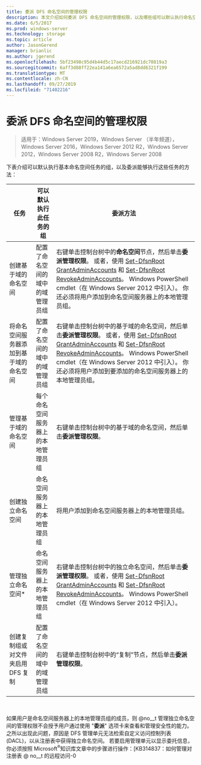 ```yaml
---
title: 委派 DFS 命名空间的管理权限
description: 本文介绍如何委派 DFS 命名空间的管理权限，以及哪些组可以默认执行命名空间任务
ms.date: 6/5/2017
ms.prod: windows-server
ms.technology: storage
ms.topic: article
author: JasonGerend
manager: brianlic
ms.author: jgerend
ms.openlocfilehash: 5bf23498c95d4b44d5c17aecd216921dc70819a3
ms.sourcegitcommit: 6aff3d88ff22ea141a6ea6572a5ad8dd6321f199
ms.translationtype: MT
ms.contentlocale: zh-CN
ms.lasthandoff: 09/27/2019
ms.locfileid: "71402216"
---
```

# <a name="delegate-management-permissions-for-dfs-namespaces"></a>委派 DFS 命名空间的管理权限

> 适用于：Windows Server 2019，Windows Server （半年频道），Windows Server 2016，Windows Server 2012 R2，Windows Server 2012，Windows Server 2008 R2，Windows Server 2008

下表介绍可以默认执行基本命名空间任务的组，以及委派能够执行这些任务的方法：

|任务 | 可以默认执行此任务的组 | 委派方法 |
|---|---|---|
|创建基于域的命名空间|配置了命名空间的域中的域管理员组|右键单击控制台树中的**命名空间**节点，然后单击**委派管理权限**。 或者，使用 [Set-DfsnRoot GrantAdminAccounts](https://technet.microsoft.com/itpro/powershell/windows/dfsn/set-dfsnroot) 和 [Set-DfsnRoot RevokeAdminAccounts](https://technet.microsoft.com/itpro/powershell/windows/dfsn/set-dfsnroot)。 Windows PowerShell cmdlet（在 Windows Server 2012 中引入）。 你还必须将用户添加到命名空间服务器上的本地管理员组。|
|将命名空间服务器添加到基于域的命名空间|配置了命名空间的域中的域管理员组| 右键单击控制台树中的基于域的命名空间，然后单击**委派管理权限**。 或者，使用 [Set-DfsnRoot GrantAdminAccounts](https://technet.microsoft.com/itpro/powershell/windows/dfsn/set-dfsnroot) 和 [Set-DfsnRoot RevokeAdminAccounts](https://technet.microsoft.com/itpro/powershell/windows/dfsn/set-dfsnroot)。 Windows PowerShell cmdlet（在 Windows Server 2012 中引入）。 你还必须将用户添加到要添加的命名空间服务器上的本地管理员组。|
|管理基于域的命名空间|每个命名空间服务器上的本地管理员组| 右键单击控制台树中的基于域的命名空间，然后单击**委派管理权限**。 |
|创建独立命名空间|命名空间服务器上的本地管理员组| 将用户添加到命名空间服务器上的本地管理员组。 |
|管理独立命名空间*|命名空间服务器上的本地管理员组| 右键单击控制台树中的独立命名空间，然后单击**委派管理权限**。 或者，使用 [Set-DfsnRoot GrantAdminAccounts](https://technet.microsoft.com/itpro/powershell/windows/dfsn/set-dfsnroot) 和 [Set-DfsnRoot RevokeAdminAccounts](https://technet.microsoft.com/itpro/powershell/windows/dfsn/set-dfsnroot)。 Windows PowerShell cmdlet（在 Windows Server 2012 中引入）。|
|创建复制组或对文件夹启用 DFS 复制|配置了命名空间的域中的域管理员组| 右键单击控制台树中的“复制”节点，然后单击**委派管理权限**。 |

<br />

如果用户是命名空间服务器上的本地管理员组的成员，则 @no__t 管理独立命名空间的管理权限不会授予用户通过使用 "**委派**" 选项卡来查看和管理安全性的能力。 之所以出现此问题，原因是 DFS 管理单元无法检索自定义访问控制列表 (DACL)，以从注册表中获得独立命名空间。 若要启用管理单元以显示委托信息，你必须按照 Microsoft<sup>®</sup>知识库文章中的步骤进行操作：[KB314837：如何管理对注册表 @ no__t 的远程访问-0